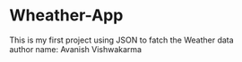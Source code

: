 # Wheather-App
This is my first project using JSON to fatch the Weather data 
<br>
 author name: Avanish Vishwakarma
 <br>

